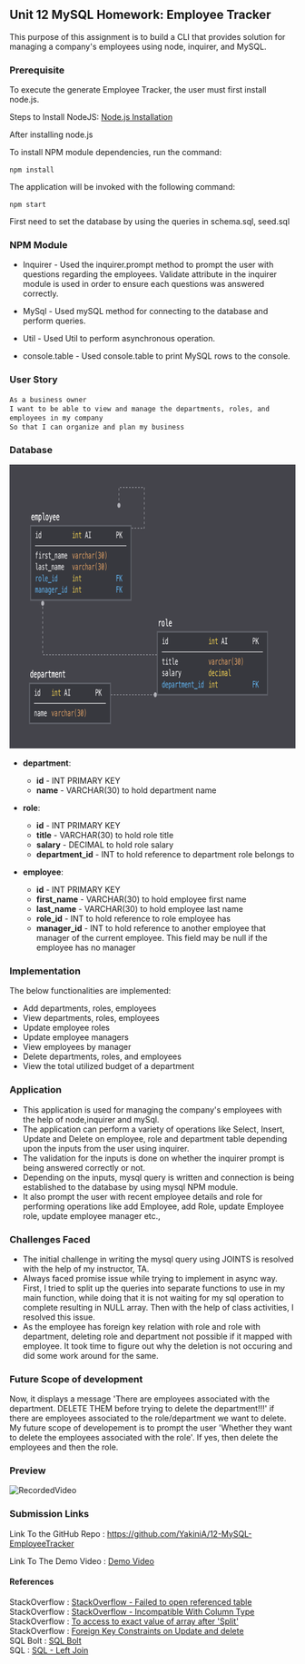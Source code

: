 ## Unit 12 MySQL Homework: Employee Tracker

This purpose of this assignment is to build a CLI that provides solution for managing a company's employees using node, inquirer, and MySQL. 

### Prerequisite

To execute the generate Employee Tracker, the user must first install node.js.

Steps to Install NodeJS: [Node.js Installation](https://docs.npmjs.com/downloading-and-installing-node-js-and-npm#windows-node-version-managers)

After installing node.js

To install NPM module dependencies, run the command:

```
npm install
```

The application will be invoked with the following command:

```
npm start
```

First need to set the database by using the queries in schema.sql, seed.sql

### NPM Module

* Inquirer      - Used the inquirer.prompt method to prompt the user with questions regarding the employees. Validate attribute in the inquirer module is used in order to ensure each questions was answered correctly.

* MySql         -  Used mySQL method for connecting to the database and perform queries.

* Util          -  Used Util to perform asynchronous operation.

* console.table -  Used console.table to print MySQL rows to the console.

### User Story

```
As a business owner
I want to be able to view and manage the departments, roles, and employees in my company
So that I can organize and plan my business
```

### Database 

<p>
<img src="Assets/schema.png" width="550" alt= "HomePage" height="500"/>
</p>

* **department**:

  * **id** - INT PRIMARY KEY
  * **name** - VARCHAR(30) to hold department name

* **role**:

  * **id** - INT PRIMARY KEY
  * **title** -  VARCHAR(30) to hold role title
  * **salary** -  DECIMAL to hold role salary
  * **department_id** -  INT to hold reference to department role belongs to

* **employee**:

  * **id** - INT PRIMARY KEY
  * **first_name** - VARCHAR(30) to hold employee first name
  * **last_name** - VARCHAR(30) to hold employee last name
  * **role_id** - INT to hold reference to role employee has
  * **manager_id** - INT to hold reference to another employee that manager of the current employee. This field may be null if the employee has no manager
  
### Implementation

The below functionalities are implemented:

  * Add departments, roles, employees
  * View departments, roles, employees
  * Update employee roles
  * Update employee managers
  * View employees by manager
  * Delete departments, roles, and employees
  * View the total utilized budget of a department

### Application

* This application is used for managing the company's employees with the help of node,inquirer and mySql.
* The application can perform a variety of operations like Select, Insert, Update and Delete on employee, role and department table depending upon the inputs from the user using inquirer.
* The validation for the inputs is done on whether the inquirer prompt is being answered correctly or not.
* Depending on the inputs, mysql query is written and connection is being established to the database by using mysql NPM module.
* It also prompt the user with recent employee details and role for performing operations like add Employee, add Role, update Employee role, update employee manager etc.,

### Challenges Faced

* The initial challenge in writing the mysql query using JOINTS is resolved with the help of my instructor, TA.
* Always faced promise issue while trying to implement in async way. First, I tried to split up the queries into separate functions to use in my main function, while doing that it is not waiting for my sql operation to complete resulting in NULL array. Then with the help of class activities, I resolved this issue.
* As the employee has foreign key relation with role and role with department, deleting role and department not possible if it mapped with employee. It took time to figure out why the deletion is not occuring and did some work around for the same.

### Future Scope of development

Now, it displays a message 'There are employees associated with the department. DELETE THEM before trying to delete the department!!!' if there are employees associated to the role/department we want to delete. My future scope of developement is to prompt the user 'Whether they want to delete the employees associated with the role'. If yes, then delete the employees and then the role.

### Preview

![RecordedVideo](Assets/EmployeeTrackerVideo.gif)

### Submission Links

Link To the GitHub Repo : https://github.com/YakiniA/12-MySQL-EmployeeTracker

Link To The Demo Video : [Demo Video](https://drive.google.com/file/d/13vJ442TueGIxwaVV9Rcx_zOrYF8vfyzZ/view?usp=sharing)

#### References

StackOverflow : [StackOverflow - Failed to open referenced table](https://stackoverflow.com/questions/52377469/failed-to-open-the-referenced-table)<br/>
StackOverflow : [StackOverflow - Incompatible With Column Type](https://stackoverflow.com/questions/44153618/ora-02267-column-type-incompatible-with-referenced-column-type)<br/>
StackOverflow : [To access to exact value of array after 'Split'](https://stackoverflow.com/questions/7390091/can-i-access-directly-to-the-second-value-of-an-array-after-split)<br/>
StackOverflow : [Foreign Key Constraints on Update and delete](https://stackoverflow.com/questions/6720050/foreign-key-constraints-when-to-use-on-update-and-on-delete)<br/>
SQL Bolt : [SQL Bolt](https://sqlbolt.com/)<br/>
SQL : [SQL - Left Join](https://www.sqlservertutorial.net/sql-server-basics/sql-server-left-join/)<br/>